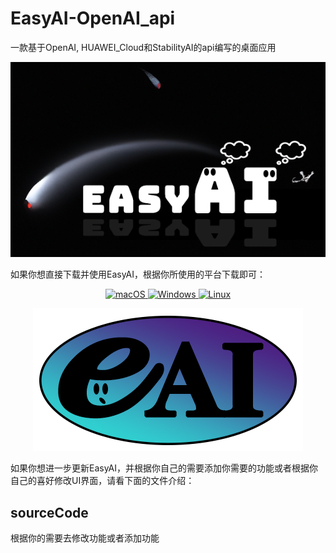 # EasyAI-OpenAI_api
一款基于OpenAI, HUAWEI_Cloud和StabilityAI的api编写的桌面应用

<div align=center>

![](./materials/logo1.png)

</div>

如果你想直接下载并使用EasyAI，根据你所使用的平台下载即可：

<p align="center">
<a href="https://github.com/EdwardLA1127/EasyAI-OpenAI_api" target="_blank">
<img alt="macOS" src="https://img.shields.io/badge/-macOS-black?style=flat-square&logo=apple&logoColor=white" />
</a>

<a href="https://github.com/EdwardLA1127/EasyAI-OpenAI_api" target="_blank">
<img alt="Windows" src="https://img.shields.io/badge/-Windows-blue?style=flat-square&logo=windows&logoColor=white" />
</a>

<a href="https://github.com/EdwardLA1127/EasyAI-OpenAI_api" target="_blank">
<img alt="Linux" src="https://img.shields.io/badge/-Linux-yellow?style=flat-square&logo=linux&logoColor=white" />
</a>
</p>

<div align=center>

![](./materials/logo2.png)

</div>

如果你想进一步更新EasyAI，并根据你自己的需要添加你需要的功能或者根据你自己的喜好修改UI界面，请看下面的文件介绍：

## sourceCode
根据你的需要去修改功能或者添加功能
